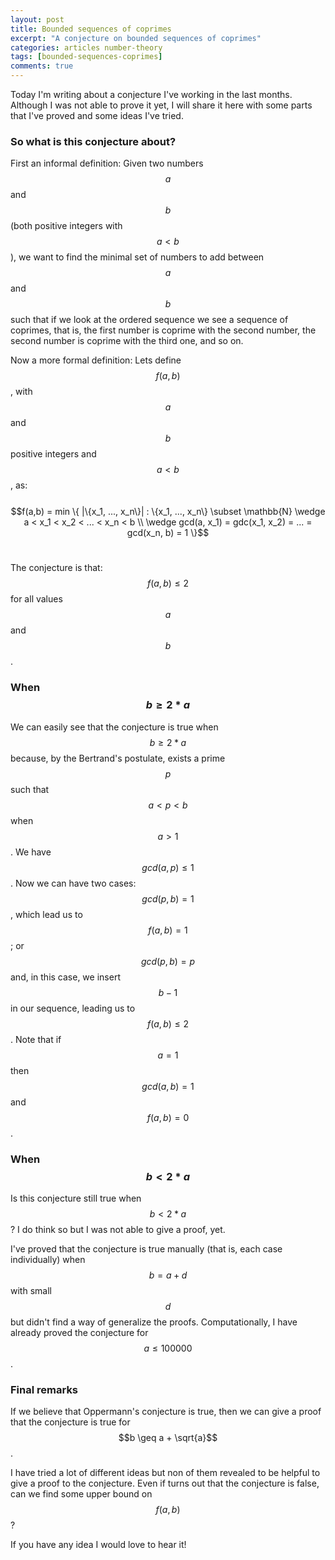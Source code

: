 ```yaml
---
layout: post
title: Bounded sequences of coprimes
excerpt: "A conjecture on bounded sequences of coprimes"
categories: articles number-theory
tags: [bounded-sequences-coprimes]
comments: true
---
```


Today I'm writing about a conjecture I've working in the last months.
Although I was not able to prove it yet, I will share it here with some
parts that I've proved and some ideas I've tried.
<br>

### So what is this conjecture about?

First an informal definition: Given two numbers $$a$$ and $$b$$ (both
positive integers with $$a < b$$), we want to find the minimal set of
numbers to add between $$a$$ and $$b$$ such that if we look at the ordered
sequence we see a sequence of coprimes, that is, the first number is coprime
with the second number, the second number is coprime with the third one,
and so on.

Now a more formal definition: Lets define $$f(a,b)$$, with $$a$$ and $$b$$
positive integers and $$a < b$$, as:
<br><br>
$$f(a,b) = min \{ |\{x_1, ..., x_n\}| : \{x_1, ..., x_n\} \subset \mathbb{N} \wedge a < x_1 < x_2 < ... < x_n < b \\ \wedge gcd(a, x_1) = gdc(x_1, x_2) = ... = gcd(x_n, b) = 1 \}$$<br>

The conjecture is that: $$f(a,b) \leq 2$$ for all values $$a$$ and $$b$$.
<br>

### When $$b \geq 2*a$$

We can easily see that the conjecture is true when $$b \geq 2*a$$ because,
by the Bertrand's postulate, exists a prime $$p$$ such that $$a < p < b$$
when $$a > 1$$. We have $$gcd(a,p) \leq 1$$. Now we can have two cases: $$gcd(p,b) = 1$$
, which lead us to $$f(a,b) = 1$$; or $$gcd(p,b) = p$$ and, in this case, we
insert $$b - 1$$ in our sequence, leading us to $$f(a,b) \leq 2$$. Note that
if $$a = 1$$ then $$gcd(a,b) = 1$$ and $$f(a,b) = 0$$.
<br>

### When $$b < 2*a$$

Is this conjecture still true when $$b < 2*a$$? I do think so but I was not
able to give a proof, yet.

I've proved that the conjecture is true manually (that is, each case individually)
when $$b = a + d$$ with small $$d$$ but didn't find a way of generalize the proofs.
Computationally, I have already proved the conjecture for $$a \leq 100 000$$.
<br>

### Final remarks

If we believe that Oppermann's conjecture is true, then we can give a proof that
the conjecture is true for $$b \geq a + \sqrt{a}$$.

I have tried a lot of different ideas but non of them revealed to be helpful
to give a proof to the conjecture. Even if turns out that the conjecture is false,
can we find some upper bound on $$f(a,b)$$?

If you have any idea I would love to hear it!

